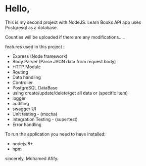 <h1> Hello, </h1>

This is my second project with NodeJS. Learn Books API app uses Postgresql as a database.

Counties will be uploaded if there are any modifications.....

features used in this project :

- Express (Node framework)
- Body Parser (Parse JSON data from request body)
- HTTP Module
- Routing
- Data handling
- Controller
- PostgreSQL DataBase
- using create/update/delete/get all data or (specific item)
- logger
- auditing
- swagger UI
- Unit testing - (mocha)
- Integration Testing - (supertest)
- Error handling

To run the application you need to have installed:
- nodejs 8+
- npm

sincerely,
Mohamed Afify.
